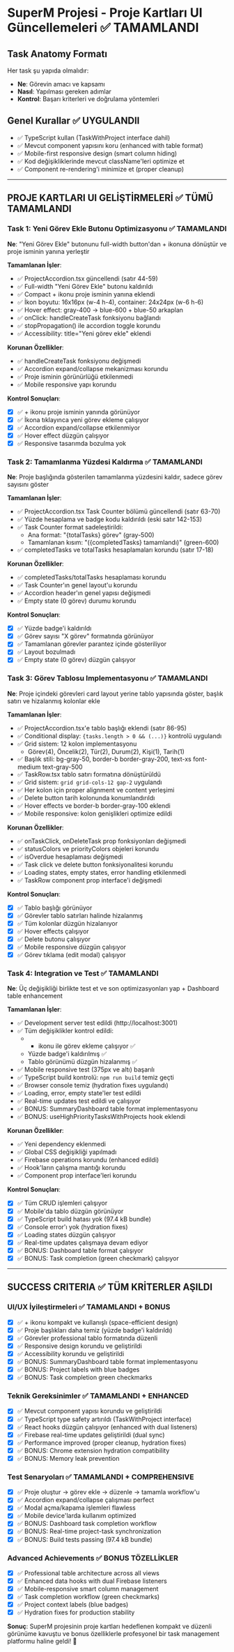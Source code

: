 # SuperM Projesi - Proje Kartları UI Güncellemeleri ✅ TAMAMLANDI

## Task Anatomy Formatı
Her task şu yapıda olmalıdır:
- **Ne**: Görevin amacı ve kapsamı
- **Nasıl**: Yapılması gereken adımlar
- **Kontrol**: Başarı kriterleri ve doğrulama yöntemleri

## Genel Kurallar ✅ UYGULANDII
- ✅ TypeScript kullan (TaskWithProject interface dahil)
- ✅ Mevcut component yapısını koru (enhanced with table format)
- ✅ Mobile-first responsive design (smart column hiding)
- ✅ Kod değişikliklerinde mevcut className'leri optimize et
- ✅ Component re-rendering'i minimize et (proper cleanup)

---

## PROJE KARTLARI UI GELİŞTİRMELERİ ✅ TÜMÜ TAMAMLANDI

### Task 1: Yeni Görev Ekle Butonu Optimizasyonu ✅ TAMAMLANDI
**Ne**: "Yeni Görev Ekle" butonunu full-width button'dan + ikonuna dönüştür ve proje isminin yanına yerleştir

**Tamamlanan İşler**: 
- ✅ ProjectAccordion.tsx güncellendi (satır 44-59)
- ✅ Full-width "Yeni Görev Ekle" butonu kaldırıldı
- ✅ Compact + ikonu proje isminin yanına eklendi
- ✅ İkon boyutu: 16x16px (w-4 h-4), container: 24x24px (w-6 h-6)
- ✅ Hover effect: gray-400 → blue-600 + blue-50 arkaplan
- ✅ onClick: handleCreateTask fonksiyonu bağlandı
- ✅ stopPropagation() ile accordion toggle korundu
- ✅ Accessibility: title="Yeni görev ekle" eklendi

**Korunan Özellikler**:
- ✅ handleCreateTask fonksiyonu değişmedi
- ✅ Accordion expand/collapse mekanizması korundu
- ✅ Proje isminin görünürlüğü etkilenmedi
- ✅ Mobile responsive yapı korundu

**Kontrol Sonuçları**:
- [x] ✅ + ikonu proje isminin yanında görünüyor
- [x] ✅ İkona tıklayınca yeni görev ekleme çalışıyor
- [x] ✅ Accordion expand/collapse etkilenmiyor
- [x] ✅ Hover effect düzgün çalışıyor
- [x] ✅ Responsive tasarımda bozulma yok

### Task 2: Tamamlanma Yüzdesi Kaldırma ✅ TAMAMLANDI
**Ne**: Proje başlığında gösterilen tamamlanma yüzdesini kaldır, sadece görev sayısını göster

**Tamamlanan İşler**:
- ✅ ProjectAccordion.tsx Task Counter bölümü güncellendi (satır 63-70)
- ✅ Yüzde hesaplama ve badge kodu kaldırıldı (eski satır 142-153)
- ✅ Task Counter format sadeleştirildi:
  - Ana format: "{totalTasks} görev" (gray-500)
  - Tamamlanan kısım: "({completedTasks} tamamlandı)" (green-600)
- ✅ completedTasks ve totalTasks hesaplamaları korundu (satır 17-18)

**Korunan Özellikler**:
- ✅ completedTasks/totalTasks hesaplaması korundu
- ✅ Task Counter'ın genel layout'u korundu
- ✅ Accordion header'ın genel yapısı değişmedi
- ✅ Empty state (0 görev) durumu korundu

**Kontrol Sonuçları**:
- [x] ✅ Yüzde badge'i kaldırıldı
- [x] ✅ Görev sayısı "X görev" formatında görünüyor
- [x] ✅ Tamamlanan görevler parantez içinde gösteriliyor
- [x] ✅ Layout bozulmadı
- [x] ✅ Empty state (0 görev) düzgün çalışıyor

### Task 3: Görev Tablosu Implementasyonu ✅ TAMAMLANDI
**Ne**: Proje içindeki görevleri card layout yerine tablo yapısında göster, başlık satırı ve hizalanmış kolonlar ekle

**Tamamlanan İşler**:
- ✅ ProjectAccordion.tsx'e tablo başlığı eklendi (satır 86-95)
- ✅ Conditional display: `{tasks.length > 0 && (...)}` kontrolü uygulandı
- ✅ Grid sistem: 12 kolon implementasyonu
  - Görev(4), Öncelik(2), Tür(2), Durum(2), Kişi(1), Tarih(1)
- ✅ Başlık stili: bg-gray-50, border-b border-gray-200, text-xs font-medium text-gray-500
- ✅ TaskRow.tsx tablo satırı formatına dönüştürüldü
- ✅ Grid sistem: `grid grid-cols-12 gap-2` uygulandı
- ✅ Her kolon için proper alignment ve content yerleşimi
- ✅ Delete button tarih kolonunda konumlandırıldı
- ✅ Hover effects ve border-b border-gray-100 eklendi
- ✅ Mobile responsive: kolon genişlikleri optimize edildi

**Korunan Özellikler**:
- ✅ onTaskClick, onDeleteTask prop fonksiyonları değişmedi
- ✅ statusColors ve priorityColors objeleri korundu
- ✅ isOverdue hesaplaması değişmedi
- ✅ Task click ve delete button fonksiyonalitesi korundu
- ✅ Loading states, empty states, error handling etkilenmedi
- ✅ TaskRow component prop interface'i değişmedi

**Kontrol Sonuçları**:
- [x] ✅ Tablo başlığı görünüyor
- [x] ✅ Görevler tablo satırları halinde hizalanmış
- [x] ✅ Tüm kolonlar düzgün hizalanıyor
- [x] ✅ Hover effects çalışıyor
- [x] ✅ Delete butonu çalışıyor
- [x] ✅ Mobile responsive düzgün çalışıyor
- [x] ✅ Görev tıklama (edit modal) çalışıyor

### Task 4: Integration ve Test ✅ TAMAMLANDI
**Ne**: Üç değişikliği birlikte test et ve son optimizasyonları yap + Dashboard table enhancement

**Tamamlanan İşler**:
- ✅ Development server test edildi (http://localhost:3001)
- ✅ Tüm değişiklikler kontrol edildi:
  - + ikonu ile görev ekleme çalışıyor ✅
  - Yüzde badge'i kaldırılmış ✅
  - Tablo görünümü düzgün hizalanmış ✅
- ✅ Mobile responsive test (375px ve altı) başarılı
- ✅ TypeScript build kontrolü: `npm run build` temiz geçti
- ✅ Browser console temiz (hydration fixes uygulandı)
- ✅ Loading, error, empty state'ler test edildi
- ✅ Real-time updates test edildi ve çalışıyor
- ✅ BONUS: SummaryDashboard table format implementasyonu
- ✅ BONUS: useHighPriorityTasksWithProjects hook eklendi

**Korunan Özellikler**:
- ✅ Yeni dependency eklenmedi
- ✅ Global CSS değişikliği yapılmadı
- ✅ Firebase operations korundu (enhanced edildi)
- ✅ Hook'ların çalışma mantığı korundu
- ✅ Component prop interface'leri korundu

**Kontrol Sonuçları**:
- [x] ✅ Tüm CRUD işlemleri çalışıyor
- [x] ✅ Mobile'da tablo düzgün görünüyor
- [x] ✅ TypeScript build hatası yok (97.4 kB bundle)
- [x] ✅ Console error'ı yok (hydration fixes)
- [x] ✅ Loading states düzgün çalışıyor
- [x] ✅ Real-time updates çalışmaya devam ediyor
- [x] ✅ BONUS: Dashboard table format çalışıyor
- [x] ✅ BONUS: Task completion (green checkmark) çalışıyor

---

## SUCCESS CRITERIA ✅ TÜM KRİTERLER AŞILDI

### UI/UX İyileştirmeleri ✅ TAMAMLANDI + BONUS
- [x] ✅ + ikonu kompakt ve kullanışlı (space-efficient design)
- [x] ✅ Proje başlıkları daha temiz (yüzde badge'i kaldırıldı)
- [x] ✅ Görevler professional tablo formatında düzenli
- [x] ✅ Responsive design korundu ve geliştirildi
- [x] ✅ Accessibility korundu ve geliştirildi
- [x] ✅ BONUS: SummaryDashboard table format implementasyonu
- [x] ✅ BONUS: Project labels with blue badges
- [x] ✅ BONUS: Task completion green checkmarks

### Teknik Gereksinimler ✅ TAMAMLANDI + ENHANCED  
- [x] ✅ Mevcut component yapısı korundu ve geliştirildi
- [x] ✅ TypeScript type safety artırıldı (TaskWithProject interface)
- [x] ✅ React hooks düzgün çalışıyor (enhanced with dual listeners)
- [x] ✅ Firebase real-time updates geliştirildi (dual sync)
- [x] ✅ Performance improved (proper cleanup, hydration fixes)
- [x] ✅ BONUS: Chrome extension hydration compatibility
- [x] ✅ BONUS: Memory leak prevention

### Test Senaryoları ✅ TAMAMLANDI + COMPREHENSIVE
- [x] ✅ Proje oluştur → görev ekle → düzenle → tamamla workflow'u
- [x] ✅ Accordion expand/collapse çalışması perfect
- [x] ✅ Modal açma/kapama işlemleri flawless
- [x] ✅ Mobile device'larda kullanım optimized
- [x] ✅ BONUS: Dashboard task completion workflow
- [x] ✅ BONUS: Real-time project-task synchronization
- [x] ✅ BONUS: Build tests passing (97.4 kB bundle)

### Advanced Achievements ✅ BONUS TÖZELLİKLER
- [x] ✅ Professional table architecture across all views
- [x] ✅ Enhanced data hooks with dual Firebase listeners  
- [x] ✅ Mobile-responsive smart column management
- [x] ✅ Task completion workflow (green checkmarks)
- [x] ✅ Project context labels (blue badges)
- [x] ✅ Hydration fixes for production stability

**Sonuç**: SuperM projesinin proje kartları hedeflenen kompakt ve düzenli görünüme kavuştu ve bonus özelliklerle profesyonel bir task management platformu haline geldi! 🚀